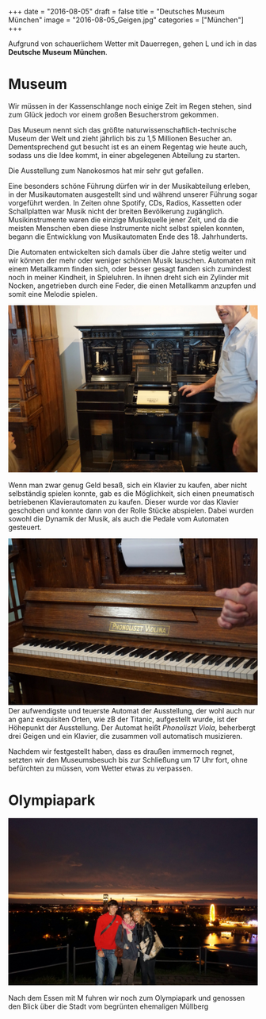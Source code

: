 +++
date = "2016-08-05"
draft = false
title = "Deutsches Museum München"
image = "2016-08-05_Geigen.jpg"
categories = ["München"]
+++

Aufgrund von schauerlichem Wetter mit Dauerregen,
gehen L und ich in das **Deutsche Museum München**.

# Museum
Wir müssen in der Kassenschlange noch einige Zeit
im Regen stehen, sind zum Glück jedoch vor
einem großen Besucherstrom gekommen.

Das Museum nennt sich das größte naturwissenschaftlich-technische
Museum der Welt und zieht jährlich bis zu 1,5 Millionen Besucher an.
Dementsprechend gut besucht ist es an einem Regentag wie heute auch,
sodass uns die Idee kommt, in einer abgelegenen Abteilung zu starten.

Die Ausstellung zum Nanokosmos hat mir sehr gut gefallen.

Eine besonders schöne Führung dürfen wir in der Musikabteilung
erleben, in der Musikautomaten ausgestellt sind und während
unserer Führung sogar vorgeführt werden.
In Zeiten ohne Spotify, CDs, Radios, Kassetten oder Schallplatten
war Musik nicht der breiten Bevölkerung zugänglich.
Musikinstrumente waren die einzige Musikquelle jener Zeit, und da die
meisten Menschen eben diese Instrumente nicht selbst spielen konnten,
begann die Entwicklung von Musikautomaten Ende des 18. Jahrhunderts.

Die Automaten entwickelten sich damals über die Jahre stetig weiter und
wir können der mehr oder weniger schönen Musik lauschen.
Automaten mit einem Metallkamm finden sich, oder besser gesagt fanden
sich zumindest noch in meiner Kindheit, in Spieluhren.
In ihnen dreht sich ein Zylinder mit Nocken, angetrieben durch
eine Feder, die einen Metallkamm anzupfen und somit eine Melodie spielen.

![Klavierautomat](/images/2016-08-05_Klavierautomat.jpg)

Wenn man zwar genug Geld besaß, sich ein
Klavier zu kaufen, aber nicht selbständig
spielen konnte, gab es die Möglichkeit, sich einen pneumatisch betriebenen
Klavierautomaten zu kaufen.
Dieser wurde vor das Klavier geschoben und konnte dann von der Rolle Stücke abspielen.
Dabei wurden sowohl die Dynamik der Musik,
als auch die Pedale vom Automaten gesteuert.  

![Phonoliszt Violina](/images/2016-08-05_Phonoliszt-Violina.jpg)
Der aufwendigste und teuerste Automat der Ausstellung, der wohl auch
nur an ganz exquisiten Orten, wie zB der Titanic, aufgestellt wurde,
ist der Höhepunkt der Ausstellung. Der Automat heißt *Phonoliszt Viola*,
beherbergt drei Geigen und ein Klavier, die zusammen voll automatisch
musizieren.

Nachdem wir festgestellt haben, dass es draußen immernoch regnet,
setzten wir den Museumsbesuch bis zur Schließung um 17 Uhr fort,
ohne befürchten zu müssen, vom Wetter etwas zu verpassen.

# Olympiapark

![Olympiapark](/images/2016-08-05_Olympiapark.jpg)

Nach dem Essen mit M fuhren wir noch zum
Olympiapark und genossen den Blick über die Stadt vom begrünten ehemaligen Müllberg
